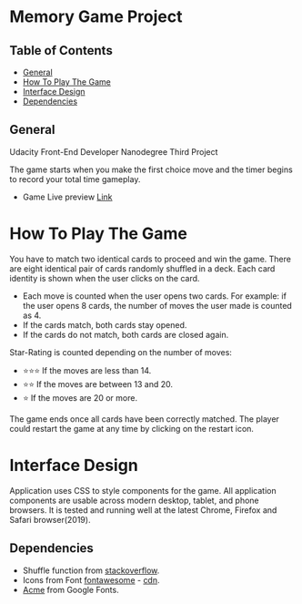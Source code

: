 # Memory Game Project

## Table of Contents

* [General](#general)
* [How To Play The Game](#how-to-play-the-game)
* [Interface Design](#interface-design)
* [Dependencies](#dependencies)

## General

Udacity Front-End Developer Nanodegree Third Project

The game starts when you make the first choice move and the timer begins to record your total time gameplay.

* Game Live preview [Link](https://kurosakicoder.github.io/MemoryGameWebsite/)


# How To Play The Game
You have to match two identical cards to proceed and win the game. There are eight identical pair of cards randomly shuffled in a deck. Each card identity is shown when the user clicks on the card.

* Each move is counted when the user opens two cards. For example: if the user opens 8 cards, the number of moves the user made is counted as 4.
* If the cards match, both cards stay opened.
* If the cards do not match, both cards are closed again.

Star-Rating is counted depending on the number of moves:
* :star::star::star: If the moves  are less than 14.
* :star::star: If the moves  are between 13 and 20.
* :star: If the moves  are  20 or more.

The game ends once all cards have been correctly matched.
The player could restart the game at any time by clicking on the restart icon.

# Interface Design

Application uses CSS to style components for the game.
All application components are usable across modern desktop, tablet, and phone browsers. It is tested and running well at the latest Chrome, Firefox and Safari browser(2019).


## Dependencies
* Shuffle function from [stackoverflow](http://stackoverflow.com/a/2450976).
* Icons from Font [fontawesome](https://fontawesome.com/v4.7.0/icons/) - [cdn](https://maxcdn.bootstrapcdn.com/font-awesome/4.6.1/css/font-awesome.min.css).
* [Acme](https://fonts.google.com/specimen/Acme) from Google Fonts.
